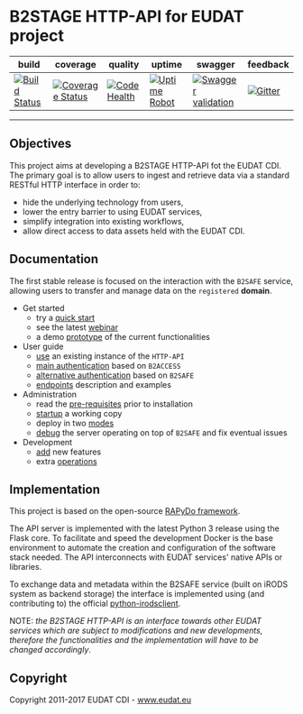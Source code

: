 
# B2STAGE HTTP-API for EUDAT project


| build | coverage | quality | uptime | swagger | feedback |
| --- | --- | --- | --- | --- | --- |
| [![Build Status](https://travis-ci.org/EUDAT-B2STAGE/http-api.svg?branch=master)](https://travis-ci.org/EUDAT-B2STAGE/http-api) | [![Coverage Status](https://coveralls.io/repos/github/EUDAT-B2STAGE/http-api/badge.svg?branch=master)](https://coveralls.io/github/EUDAT-B2STAGE/http-api?branch=master) | [![Code Health](https://landscape.io/github/EUDAT-B2STAGE/http-api/master/landscape.svg?style=flat)](https://landscape.io/github/EUDAT-B2STAGE/http-api/master) | [![Uptime Robot](https://img.shields.io/uptimerobot/ratio/m778586640-4e31f2b00e90bce508dcdf33.svg?maxAge=2592000)](https://stats.uptimerobot.com/xGG9gTK3q) | [![Swagger validation](https://img.shields.io/swagger/valid/2.0/https/b2stage-test.cineca.it/api/specs.svg)](http://petstore.swagger.io/?url=https://b2stage-test.cineca.it/api/specs&docExpansion=none) | [![Gitter](https://badges.gitter.im/EUDAT-B2STAGE/http-api.svg)](https://gitter.im/EUDAT-B2STAGE/http-api?utm_source=badge&utm_medium=badge&utm_campaign=pr-badge) |


---


## Objectives

This project aims at developing a B2STAGE HTTP-API fot the EUDAT CDI.
The primary goal is to allow users to ingest and retrieve data via a standard RESTful HTTP interface in order to:

- hide the underlying technology from users,
- lower the entry barrier to using EUDAT services,
- simplify integration into existing workflows,
- allow direct access to data assets held with the EUDAT CDI.
<!--
Over the EUDAT2020 project other functionalities will be added: the development road map is available on the [EUDAT Wiki](https://confluence.csc.fi/display/EUDAT2/Service+building+roadmap)
-->


## Documentation

The first stable release is focused on the interaction with the `B2SAFE` service, allowing users to transfer and manage data on the `registered` **domain**.

- Get started
    + try a [quick start](docs/quick_start.md)
    + see the latest [webinar](https://pdonorio.github.io/chapters/webinars/b2stage)
    + a demo [prototype](docs/prototype.md) of the current functionalities
- User guide
    + [use](docs/user/user.md) an existing instance of the `HTTP-API`
    + [main authentication](docs/user/authentication.md) based on `B2ACCESS`
    + [alternative authentication](docs/user/authentication_b2safe.md) based on `B2SAFE`
    + [endpoints](docs/user/endpoints.md) description and examples
- Administration
    + read the [pre-requisites](docs/deploy/preq.md) prior to installation
    + [startup](docs/deploy/startup.md) a working copy
    + deploy in two [modes](docs/deploy/modes.md) 
    + [debug](docs/deploy/debugging.md) the server operating on top of `B2SAFE` and fix eventual issues
- Development
    + [add](docs/development/development.md) new features
    + extra [operations](docs/development/operations.md)

<!--
Documentation for the current developed branch instead can be found 
[here](https://github.com/EUDAT-B2STAGE/http-api/tree/0.6.2/docs).
-->


## Implementation

This project is based on the open-source [RAPyDo framework](https://github.com/rapydo).

The API server is implemented with the latest Python 3 release using the Flask core. To facilitate and speed the development Docker is the base environment to automate the creation and configuration of the software stack needed.
The API interconnects with EUDAT services' native APIs or libraries.

To exchange data and metadata within the B2SAFE service (built on iRODS system as backend storage) the interface is implemented using (and contributing to) the official [python-irodsclient](https://github.com/irods/python-irodsclient).

NOTE: *the B2STAGE HTTP-API is an interface towards other EUDAT services which are subject to modifications and new developments, therefore the functionalities and the implementation will have to be changed accordingly*. 


## Copyright

Copyright 2011-2017 EUDAT CDI - www.eudat.eu
